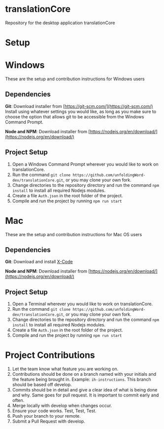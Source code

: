 # translationCore
Repository for the desktop application translationCore

# Setup

# Windows
These are the setup and contribution instructions for Windows users
## Dependencies

**Git**: Download installer from [https://git-scm.com/](https://git-scm.com/)
Install using whatever settings you would like, as long as you make sure to choose the option that allows git to be accessible from the Windows Command Prompt.

**Node and NPM**: Download installer from [https://nodejs.org/en/download/](https://nodejs.org/en/download/)


## Project Setup

1. Open a Windows Command Prompt wherever you would like to work on translationCore.
2. Run the command `git clone https://github.com/unfoldingWord-dev/translationCore.git`, or you may clone your own fork.
3. Change directories to the repository directory and run the command `npm install` to install all required Nodejs modules.
4. Create a file `Auth.json` in the root folder of the project.
5. Compile and run the project by running `npm run start`

# Mac
These are the setup and contribution instructions for Mac OS users
## Dependencies
**Git**: Download and install [X-Code](https://itunes.apple.com/us/app/xcode/id497799835?mt=12)

**Node and NPM**: Download installer from [https://nodejs.org/en/download/](https://nodejs.org/en/download/)


## Project Setup

1. Open a Terminal wherever you would like to work on translationCore.
2. Run the command `git clone https://github.com/unfoldingWord-dev/translationCore.git`, or you may clone your own fork.
3. Change directories to the repository directory and run the command `npm install` to install all required Nodejs modules.
4. Create a file `Auth.json` in the root folder of the project.
5. Compile and run the project by running `npm run start`

# Project Contributions

1. Let the team know what feature you are working on.
2. Contributions should be done on a branch named with your initials and the feature being brought in. Example: `ih-instructions`. This branch should be based off develop.
3. Commits should be in detail and give a clear idea of what is being done and why. Same goes for pull request. It is important to commit early and often.
4. Merge locally with develop when changes occur.
5. Ensure your code works. Test, Test, Test.
5. Push your branch to your remote.
6. Submit a Pull Request with develop.
